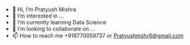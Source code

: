- 👋 Hi, I’m Pratyush Mishra
- 👀 I’m interested in ...
- 🌱 I’m currently learning Data Science
- 💞️ I’m looking to collaborate on ...
- 📫 How to reach me +918770059737 or Pratyushmshr6@gmail.com

<!---
pratyush9312/pratyush9312 is a ✨ special ✨ repository because its `README.md` (this file) appears on your GitHub profile.
You can click the Preview link to take a look at your changes.
--->
